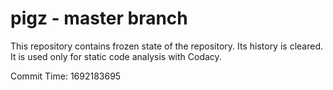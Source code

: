 # pigz - master branch

This repository contains frozen state of the repository.
Its history is cleared. It is used only for static code
analysis with Codacy.

Commit Time: 1692183695